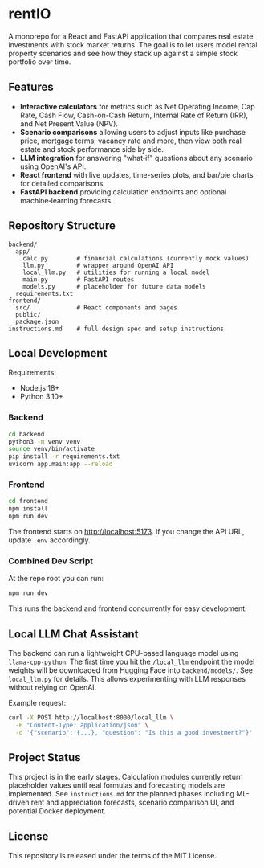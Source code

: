 # rentIO

A monorepo for a React and FastAPI application that compares real estate investments with stock market returns. The goal is to let users model rental property scenarios and see how they stack up against a simple stock portfolio over time.

## Features

- **Interactive calculators** for metrics such as Net Operating Income, Cap Rate, Cash Flow, Cash-on-Cash Return, Internal Rate of Return (IRR), and Net Present Value (NPV).
- **Scenario comparisons** allowing users to adjust inputs like purchase price, mortgage terms, vacancy rate and more, then view both real estate and stock performance side by side.
- **LLM integration** for answering "what‑if" questions about any scenario using OpenAI's API.
- **React frontend** with live updates, time-series plots, and bar/pie charts for detailed comparisons.
- **FastAPI backend** providing calculation endpoints and optional machine‑learning forecasts.

## Repository Structure

```
backend/
  app/
    calc.py        # financial calculations (currently mock values)
    llm.py         # wrapper around OpenAI API
    local_llm.py   # utilities for running a local model
    main.py        # FastAPI routes
    models.py      # placeholder for future data models
  requirements.txt
frontend/
  src/             # React components and pages
  public/
  package.json
instructions.md    # full design spec and setup instructions
``` 

## Local Development

Requirements:

- Node.js 18+
- Python 3.10+

### Backend

```bash
cd backend
python3 -m venv venv
source venv/bin/activate
pip install -r requirements.txt
uvicorn app.main:app --reload
```

### Frontend

```bash
cd frontend
npm install
npm run dev
```
The frontend starts on [http://localhost:5173](http://localhost:5173). If you change the API URL, update `.env` accordingly.

### Combined Dev Script

At the repo root you can run:

```bash
npm run dev
```

This runs the backend and frontend concurrently for easy development.

## Local LLM Chat Assistant

The backend can run a lightweight CPU-based language model using
`llama-cpp-python`. The first time you hit the `/local_llm` endpoint the model
weights will be downloaded from Hugging Face into `backend/models/`. See
`local_llm.py` for details. This allows experimenting with LLM responses without
relying on OpenAI.

Example request:

```bash
curl -X POST http://localhost:8000/local_llm \
  -H "Content-Type: application/json" \
  -d '{"scenario": {...}, "question": "Is this a good investment?"}'
```

## Project Status

This project is in the early stages. Calculation modules currently return placeholder values until real formulas and forecasting models are implemented. See `instructions.md` for the planned phases including ML-driven rent and appreciation forecasts, scenario comparison UI, and potential Docker deployment.

## License

This repository is released under the terms of the MIT License.
